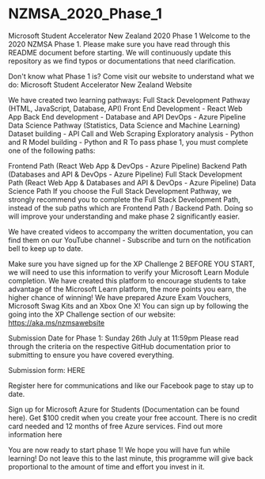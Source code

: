 # NZMSA_2020_Phase_1

Microsoft Student Accelerator New Zealand 2020 Phase 1
Welcome to the 2020 NZMSA Phase 1. Please make sure you have read through this README document before starting. We will continuously update this repository as we find typos or documentations that need clarification.

Don't know what Phase 1 is?
Come visit our website to understand what we do: Microsoft Student Accelerator New Zealand Website

We have created two learning pathways:
Full Stack Development Pathway (HTML, JavaScript, Database, API)
Front End Development - React Web App
Back End development - Database and API
DevOps - Azure Pipeline
Data Science Pathway (Statistics, Data Science and Machine Learning)
Dataset building - API Call and Web Scraping
Exploratory analysis - Python and R
Model building - Python and R
To pass phase 1, you must complete one of the following paths:

Frontend Path (React Web App & DevOps - Azure Pipeline)
Backend Path (Databases and API & DevOps - Azure Pipeline)
Full Stack Development Path (React Web App & Databases and API & DevOps - Azure Pipeline)
Data Science Path
If you choose the Full Stack Development Pathway, we strongly recommend you to complete the Full Stack Development Path, instead of the sub paths which are Frontend Path / Backend Path. Doing so will improve your understanding and make phase 2 significantly easier.

We have created videos to accompany the written documentation, you can find them on our YouTube channel - Subscribe and turn on the notification bell to keep up to date.

Make sure you have signed up for the XP Challenge 2 BEFORE YOU START, we will need to use this information to verify your Microsoft Learn Module completion.
We have created this platform to encourage students to take advantage of the Microsoft Learn platform, the more points you earn, the higher chance of winning! We have prepared Azure Exam Vouchers, Microsoft Swag Kits and an Xbox One X! You can sign up by following the going into the XP Challenge section of our website: https://aka.ms/nzmsawebsite

Submission Date for Phase 1: Sunday 26th July at 11:59pm
Please read through the criteria on the respective GitHub documentation prior to submitting to ensure you have covered everything.

Submission form: HERE

Register here for communications and like our Facebook page to stay up to date.

Sign up for Microsoft Azure for Students (Documentation can be found here). Get $100 credit when you create your free account. There is no credit card needed and 12 months of free Azure services. Find out more information here

You are now ready to start phase 1! We hope you will have fun while learning! Do not leave this to the last minute, this programme will give back proportional to the amount of time and effort you invest in it.
